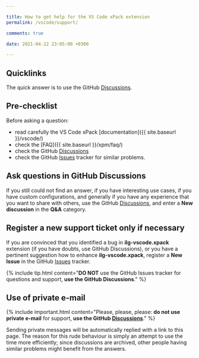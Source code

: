 ```yaml
---

title: How to get help for the VS Code xPack extension
permalink: /vscode/support/

comments: true

date: 2021-04-22 23:05:00 +0300

---
```


## Quicklinks

The quick answer is to use the GitHub
[Discussions](https://github.com/xpack/vscode-xpack-extension-ts/discussions/).

## Pre-checklist

Before asking a question:

- read carefully the VS Code xPack [documentation]({{ site.baseurl }}/vscode/)
- check the [FAQ]({{ site.baseurl }}/xpm/faq/)
- check the GitHub [Discussions](https://github.com/xpack/vscode-xpack-extension-ts/discussions/)
- check the GitHub
[Issues](https://github.com/xpack/vscode-xpack-extension-ts/issues/)
tracker for similar problems.

## Ask questions in GitHub Discussions

If you still could not find an answer, if you have interesting use
cases, if you have custom configurations, and generally if you have
any experience that you want to share with others, use the GitHub
[Discussions](https://github.com/xpack/vscode-xpack-extension-ts/discussions/),
and enter a **New discussion** in the **Q&A** category.

## Register a new support ticket only if necessary

If you are convinced that you identified a bug in **ilg-vscode.xpack**
extension
(if you have doubts, use GitHub Discussions),
or you have a pertinent suggestion how to enhance **ilg-vscode.xpack**,
register a **New Issue** in the GitHub
[Issues](https://github.com/xpack/vscode-xpack-extension-ts/issues/)
tracker.

{% include tip.html content="**DO NOT** use the GitHub Issues tracker
for questions and support, **use the GitHub Discussions**." %}

## Use of private e-mail

{% include important.html content="Please, please, please: **do not use
private e-mail** for support, **use the GitHub
[Discussions](https://github.com/xpack/vscode-xpack-extension-ts/discussions/)**." %}

Sending private messages will be automatically replied with
a link to this page.
The reason for this rude behaviour is simply an attempt to use
the time more efficiently; since discussions are archived, other people
having similar problems might benefit from the answers.
